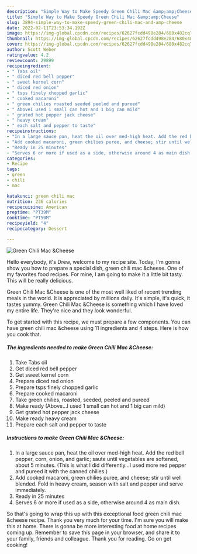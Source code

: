 ```yaml
---
description: "Simple Way to Make Speedy Green Chili Mac &amp;amp;Cheese"
title: "Simple Way to Make Speedy Green Chili Mac &amp;amp;Cheese"
slug: 3894-simple-way-to-make-speedy-green-chili-mac-and-amp-cheese
date: 2022-02-11T23:53:34.192Z
image: https://img-global.cpcdn.com/recipes/62627fcdd498e284/680x482cq70/green-chili-mac-cheese-recipe-main-photo.jpg
thumbnail: https://img-global.cpcdn.com/recipes/62627fcdd498e284/680x482cq70/green-chili-mac-cheese-recipe-main-photo.jpg
cover: https://img-global.cpcdn.com/recipes/62627fcdd498e284/680x482cq70/green-chili-mac-cheese-recipe-main-photo.jpg
author: Scott Weber
ratingvalue: 4.2
reviewcount: 29899
recipeingredient:
- " Tabs oil"
- " diced red bell pepper"
- " sweet kernel corn"
- " diced red onion"
- " tsps finely chopped garlic"
- " cooked macaroni"
- " green chilies roasted seeded peeled and pureed"
- " AboveI used 1 small can hot and 1 big can mild"
- " grated hot pepper jack cheese"
- " heavy cream"
- " each salt and pepper to taste"
recipeinstructions:
- "In a large sauce pan, heat the oil over med-high heat. Add the red bell pepper, corn, onion, and garlic; saute until vegetables are softened, about 5 minutes. (This is what I did differently...I used more red pepper and pureed it with the canned chilies.)"
- "Add cooked macaroni, green chilies puree, and cheese; stir until well blended. Fold in heavy cream, season with salt and pepper and serve immediately."
- "Ready in 25 minutes"
- "Serves 6 or more if used as a side, otherwise around 4 as main dish."
categories:
- Recipe
tags:
- green
- chili
- mac

katakunci: green chili mac 
nutrition: 236 calories
recipecuisine: American
preptime: "PT39M"
cooktime: "PT50M"
recipeyield: "4"
recipecategory: Dessert

---
```



![Green Chili Mac &amp;Cheese](https://img-global.cpcdn.com/recipes/62627fcdd498e284/680x482cq70/green-chili-mac-cheese-recipe-main-photo.jpg)

Hello everybody, it's Drew, welcome to my recipe site. Today, I'm gonna show you how to prepare a special dish, green chili mac &amp;cheese. One of my favorites food recipes. For mine, I am going to make it a little bit tasty. This will be really delicious.

Green Chili Mac &amp;Cheese is one of the most well liked of recent trending meals in the world. It is appreciated by millions daily. It's simple, it's quick, it tastes yummy. Green Chili Mac &amp;Cheese is something which I have loved my entire life. They're nice and they look wonderful.




To get started with this recipe, we must prepare a few components. You can have green chili mac &amp;cheese using 11 ingredients and 4 steps. Here is how you cook that.

<!--inarticleads1-->

##### The ingredients needed to make Green Chili Mac &amp;Cheese:

1. Take  Tabs oil
1. Get  diced red bell pepper
1. Get  sweet kernel corn
1. Prepare  diced red onion
1. Prepare  tsps finely chopped garlic
1. Prepare  cooked macaroni
1. Take  green chilies, roasted, seeded, peeled and pureed
1. Make ready  (Above...I used 1 small can hot and 1 big can mild)
1. Get  grated hot pepper jack cheese
1. Make ready  heavy cream
1. Prepare  each salt and pepper to taste




<!--inarticleads2-->

##### Instructions to make Green Chili Mac &amp;Cheese:

1. In a large sauce pan, heat the oil over med-high heat. Add the red bell pepper, corn, onion, and garlic; saute until vegetables are softened, about 5 minutes. (This is what I did differently...I used more red pepper and pureed it with the canned chilies.)
1. Add cooked macaroni, green chilies puree, and cheese; stir until well blended. Fold in heavy cream, season with salt and pepper and serve immediately.
1. Ready in 25 minutes
1. Serves 6 or more if used as a side, otherwise around 4 as main dish.




So that's going to wrap this up with this exceptional food green chili mac &amp;cheese recipe. Thank you very much for your time. I'm sure you will make this at home. There is gonna be more interesting food at home recipes coming up. Remember to save this page in your browser, and share it to your family, friends and colleague. Thank you for reading. Go on get cooking!
